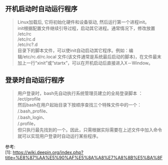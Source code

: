 ## 开机启动时自动运行程序

> Linux加载后, 它将初始化硬件和设备驱动, 然后运行第一个进程init。  
init根据配置文件继续引导过程，启动其它进程。通常情况下，修改放置  
/etc/rc  
/etc/rc.d  
/etc/rc?.d  
目录下的脚本文件，可以使init自动启动其它程序。例如：编辑/etc/rc.d/rc.local 文件(该文件通常是系统最后启动的脚本)，在文件最末加上一行“xinit”或“startx”，可以在开机启动后直接进入X－Window。  

## 登录时自动运行程序
> 用户登录时，bash先自动执行系统管理员建立的全局登录脚本 ：  
/ect/profile  
然后bash在用户起始目录下按顺序查找三个特殊文件中的一个：  
/.bash_profile、  
/.bash_login、  
/.profile，  
但只执行最先找到的一个。因此，只需根据实际需要在上述文件中加入命令就可以实现用户登录时自动运行某些程序。


参考:  
[1]: https://wiki.deepin.org/index.php?title=%E8%87%AA%E5%90%AF%E5%8A%A8%E7%A8%8B%E5%BA%8F
